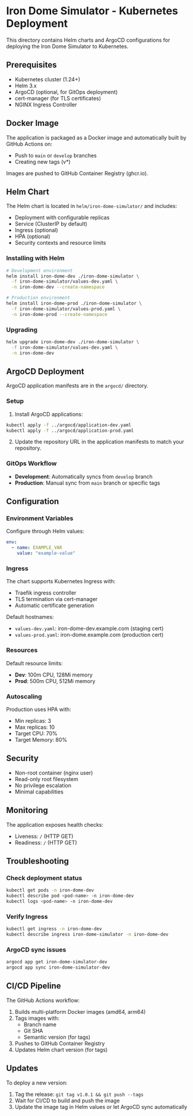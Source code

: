 # Iron Dome Simulator - Kubernetes Deployment

This directory contains Helm charts and ArgoCD configurations for deploying the Iron Dome Simulator to Kubernetes.

## Prerequisites

- Kubernetes cluster (1.24+)
- Helm 3.x
- ArgoCD (optional, for GitOps deployment)
- cert-manager (for TLS certificates)
- NGINX Ingress Controller

## Docker Image

The application is packaged as a Docker image and automatically built by GitHub Actions on:
- Push to `main` or `develop` branches
- Creating new tags (v*)

Images are pushed to GitHub Container Registry (ghcr.io).

## Helm Chart

The Helm chart is located in `helm/iron-dome-simulator/` and includes:
- Deployment with configurable replicas
- Service (ClusterIP by default)
- Ingress (optional)
- HPA (optional)
- Security contexts and resource limits

### Installing with Helm

```bash
# Development environment
helm install iron-dome-dev ./iron-dome-simulator \
  -f iron-dome-simulator/values-dev.yaml \
  -n iron-dome-dev --create-namespace

# Production environment
helm install iron-dome-prod ./iron-dome-simulator \
  -f iron-dome-simulator/values-prod.yaml \
  -n iron-dome-prod --create-namespace
```

### Upgrading

```bash
helm upgrade iron-dome-dev ./iron-dome-simulator \
  -f iron-dome-simulator/values-dev.yaml \
  -n iron-dome-dev
```

## ArgoCD Deployment

ArgoCD application manifests are in the `argocd/` directory.

### Setup

1. Install ArgoCD applications:
```bash
kubectl apply -f ../argocd/application-dev.yaml
kubectl apply -f ../argocd/application-prod.yaml
```

2. Update the repository URL in the application manifests to match your repository.

### GitOps Workflow

- **Development**: Automatically syncs from `develop` branch
- **Production**: Manual sync from `main` branch or specific tags

## Configuration

### Environment Variables

Configure through Helm values:
```yaml
env:
  - name: EXAMPLE_VAR
    value: "example-value"
```

### Ingress

The chart supports Kubernetes Ingress with:
- Traefik ingress controller
- TLS termination via cert-manager
- Automatic certificate generation

Default hostnames:
- `values-dev.yaml`: iron-dome-dev.example.com (staging cert)
- `values-prod.yaml`: iron-dome.example.com (production cert)

### Resources

Default resource limits:
- **Dev**: 100m CPU, 128Mi memory
- **Prod**: 500m CPU, 512Mi memory

### Autoscaling

Production uses HPA with:
- Min replicas: 3
- Max replicas: 10
- Target CPU: 70%
- Target Memory: 80%

## Security

- Non-root container (nginx user)
- Read-only root filesystem
- No privilege escalation
- Minimal capabilities

## Monitoring

The application exposes health checks:
- Liveness: `/` (HTTP GET)
- Readiness: `/` (HTTP GET)

## Troubleshooting

### Check deployment status
```bash
kubectl get pods -n iron-dome-dev
kubectl describe pod <pod-name> -n iron-dome-dev
kubectl logs <pod-name> -n iron-dome-dev
```

### Verify Ingress
```bash
kubectl get ingress -n iron-dome-dev
kubectl describe ingress iron-dome-simulator -n iron-dome-dev
```

### ArgoCD sync issues
```bash
argocd app get iron-dome-simulator-dev
argocd app sync iron-dome-simulator-dev
```

## CI/CD Pipeline

The GitHub Actions workflow:
1. Builds multi-platform Docker images (amd64, arm64)
2. Tags images with:
   - Branch name
   - Git SHA
   - Semantic version (for tags)
3. Pushes to GitHub Container Registry
4. Updates Helm chart version (for tags)

## Updates

To deploy a new version:
1. Tag the release: `git tag v1.0.1 && git push --tags`
2. Wait for CI/CD to build and push the image
3. Update the image tag in Helm values or let ArgoCD sync automatically